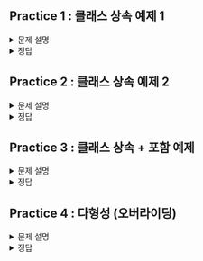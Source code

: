 ## Practice 1 : 클래스 상속 예제 1

<details>
<summary>문제 설명</summary>

### **[문제]** 조상 클래스 뽑아내기

### **[설명]**

다음과 같은 클래스들이 있다. <br>
```java
class Marine {
	int x, y;
	void move(int x, int y) { /* 지정된 위치로 이동 */ }
	void stop() { /* 현재 위치에 정지 */ }
	
	void stimPack() { /* 스팀팩을 사용한다. */ }
}

class Tank {
	int x, y;
	void move(int x, int y) { /* 지정된 위치로 이동 */ }
	void stop() { /* 현재 위치에 정지 */ }
	
	void changeMode() { /* 공격모드를 변환한다. */ }
}

class Dropship {
	int x, y; 
	void move(int x, int y) { /* 지정된 위치로 이동 */ }
	void stop() { /* 현재 위치에 정지 */ }
	
	void load() { /* 선택된 대상을 태운다. */ }
	void unload() { /* 선택된 대상을 내린다. */ }
}
```
3개의 클래스에서 공통된 부분을 뽑아내어 조상 클래스 `Unit`를 만들어보자. <br>
그리고 조상 클래스를 상속받아 각 클래스를 만들어보자. <br>
Test seems Correct가 출력되는 경우 정답이다. <br>

<span style="color:red"> HINT : 공통된 부분만 빼내면 된다. </span>

</details>

<details>
<summary>정답</summary>

```java
package practice03;

public class Practice03 {
	public static void main(String args[]) {
		Unit unit = new Unit();
		unit.move(1,1);
		unit.stop();
		System.out.println("Test seems Correct");
	}
}

class Unit {
	int x, y;
	
	void move(int x, int y) { /* 지정된 위치로 이동 */ }
	void stop() { /* 현재 위치에 정지 */ }
}

class Marine extends Unit {
	
	void stimPack() { /* 스팀팩을 사용한다. */ }
}

class Tank extends Unit {
	
	void changeMode() { /* 공격모드를 변환한다. */ }
}

class Dropship extends Unit {
	
	void load() { /* 선택된 대상을 태운다. */ }
	void unload() { /* 선택된 대상을 내린다. */ }
}
```

### **[코드]**

</details>

## Practice 2 : 클래스 상속 예제 2

<details>
<summary>문제 설명</summary>

### **[문제]** 상속하고 또 상속하고

### **[설명]**

상속을 두 번 이용하는 예제이다. <br>
상속이 되는 구조는 다음과 같다. 

**(조상) Vehicle -> Car -> SportsCar (자손)**

Vehicle의 멤버변수는 `speed`이다. <br>

Car의 멤버변수는 `brand`, `speed`이다. <br>
여기서 `speed`는 **Vehicle** 클래스에서 상속받고, `brand`는 **Ca**r 클래스에서 선언한다. <br>

SportsCar의 멤버변수는 `brand`, `speed`, `cost`이다. <br>
여기서 `brand`와 `speed`는 **Car** 클래스에서 상속받고, `cost`는 **SportsCar** 클래스에서 선언한다. <br>

SportsCar의 멤버변수와 생성자를 작성해보자.

<span style="color:red"> HINT : 생성자에서 상속받은 클래스의 생성자를 super()를 이용하여 호출할 수 있다.</span>
<br>

- SportsCar 멤버변수 조건

    | 접근제어자  | 자료형 | 변수명  |
    |--------|-----|------|
    | public | int | cost |

- SportsCar 생성자 조건
    
    | 접근제어자  | 생성자명 | 매개변수 |
    |--------|-----|------|
    | public | SportsCar | String brand, int speed, int cost |

- 출력 결과 
  ```java
  My car's cost is 99999999. Watch Out
  Racing Lamborghini sports car at 100 km/h
  Driving Lamborghini car at 100 km/h
  Vehicle is accelerating to 110 km/h
  Racing Lamborghini sports car at 110 km/h
  Vehicle is braking to 80 km/h
  Racing Lamborghini sports car at 80 km/h
  ```

</details>

<details>
<summary>정답</summary>

### **[코드]**
```java
package practice01;

public class Practice01 { 
    public static void main(String[] args) {
        SportsCar myCar = new SportsCar("Lamborghini", 100, 99999999);
        myCar.showCost();
        myCar.race();
        myCar.drive();
        
        myCar.accelerate(10);
        myCar.race();
        
        myCar.brake(30);
        myCar.race();
    
    }
}

class Vehicle{ 
    protected int speed; // protected : 자식 클래스에서 접근 가능
    
    public Vehicle(int speed) {
        this.speed = speed;
    }
	
    public void accelerate(int amount) {
        speed += amount;
        System.out.println("Vehicle is accelerating to " + speed + " km/h\n");
    }
    
    public void brake(int amount) {
        speed -= amount;
        System.out.println("Vehicle is braking to " + speed + " km/h\n");
    }
}

class Car extends Vehicle {
    public String brand;
    
    public Car(String brand, int speed) {
        // super() : 부모 클래스의 생성자를 호출
        super(speed);
        this.brand = brand;
    }   
    
    public void drive() {
        System.out.println("Driving " + brand + " car at " + speed + " km/h\n");
    }
}


class SportsCar extends Car {
    // TO DO : SportsCar 클래스의 멤버변수와 생성자를 작성하시오.
    public int cost;
	
    public SportsCar(String brand, int speed, int cost) {
        super(brand, speed);
        this.cost = cost;
    }
    //
    
    public void race() {
        System.out.println("Racing " + brand + " sports car at " + speed + " km/h\n");
    }
    
    public void showCost() {
    	System.out.println("My car's cost is " + cost + ". Watch Out\n");
    }
}
```
</details>

## Practice 3 : 클래스 상속 + 포함 예제

<details>
<summary>문제 설명</summary>

### **[문제]** 상속도 하고! 포함도 하고! 다 했다 이말이야!

### **[설명]**

TO DO를 채워봅시다.
- Animal 클래스
  1. Animal 클래스의 멤버 변수
     - `name` : String 타입, public 접근 제어자
     - `age` : int 타입, public 접근 제어자
     - `owner` : Owner 타입, private 접근 제어자
  2. Animal 클래스는 생성자를 갖는다. 생성자는 `name`, `age`, `owner`를 매개변수로 받는다.
- Cat 클래스
  1. Cat 클래스는 Animal 클래스를 상속받기 때문에, 생성자에 super()를 사용하여 Animal 클래스의 생성자를 호출한다.
- Dog 클래스
  1. Dog 클래스는 Animal 클래스를 상속받기 때문에, 생성자에 super()를 사용하여 Animal 클래스의 생성자를 호출한다.
- Owner 클래스
    1. Owner 클래스의 멤버 변수
        - `name` : String 타입, private 접근 제한자
        - `phoneNumber` : String 타입, private 접근 제한자
    2. Owner 클래스는 생성자를 갖는다. 생성자는 `name`, `phoneNumber`를 매개변수로 받는다.


- 출력결과
    ```java
    John owns a Whiskers
    John's number is 555-1234
    Whiskers is eating
    Whiskers is meowing
    Whiskers is sleeping
    
    Jane owns a Fido
    Jane's number is 555-5678
    Fido is eating
    Fido is barking
    Fido is sleeping
    ```
    

</details>

<details>
<summary>정답</summary>

### **[코드]**

```java
package practice02;

public class Practice02 {
    public static void main(String[] args) {
        
        Owner owner1 = new Owner("John", "555-1234");
        Owner owner2 = new Owner("Jane", "555-5678");
        
        Cat cat1 = new Cat("Whiskers", 5, owner1);
        Dog dog1 = new Dog("Fido", 3, owner2);
        
        cat1.getOwnerInfo();
        cat1.eat();
        cat1.meow();
        cat1.sleep();
        System.out.println();

        dog1.getOwnerInfo();
        dog1.eat();
        dog1.bark();
        dog1.sleep();
    }
}

class Animal {
    public String name;
    public int age;
    // TO DO : Owner 타입의 멤버변수 owner를 추가하고, 생성자를 작성하시오.
    private Owner owner;
    
    public Animal(String name, int age, Owner owner) {
        this.name = name;
        this.age = age;
        this.owner = owner;
    }
    //
    
    public void eat() {
        System.out.println(name + " is eating");
    }
    
    public void sleep() {
        System.out.println(name + " is sleeping");
    }
    
    public void getOwnerInfo() {
        System.out.println(owner.getName() + " owns a " + name);
        System.out.println(owner.getName() + "'s number is " + owner.getPhoneNumber());
    }
}

class Cat extends Animal {
    public Cat(String name, int age, Owner owner) {
        // TODO : super() 생성자를 이용하여 Cat 클래스의 생성자를 작성하시오.  
        super(name, age, owner);
        //
    }
    
    public void meow() {
        System.out.println(name + " is meowing");
    }
}

class Dog extends Animal {
    public Dog(String name, int age, Owner owner) {
        // TODO : super() 생성자를 이용하여 Dog 클래스의 생성자를 작성하시오.
        super(name, age, owner);
        //
    }
    
    public void bark() {
        System.out.println(name + " is barking");
    }
}


class Owner {
    // TO DO : Owner 클래스의 멤버변수와 생성자를 작성하시오.
    private String name;
    private String phoneNumber;
    
    public Owner(String name, String phoneNumber) {
        this.name = name;
        this.phoneNumber = phoneNumber;
    }
    //
    
    public String getName() {
        return name;
    }
    
    public String getPhoneNumber() {
        return phoneNumber;
    }
}
```

</details>

## Practice 4 : 다형성 (오버라이딩)

<details>
<summary>문제 설명</summary>

### **[문제]** 다형성 (오버라이딩)

### **[설명]**

우선 자바에서의 다형성 (Polymorphism)은 두 가지 의미를 갖는다.
> 1) 한 타입의 참조 변수로 여러 타입의 객체를 참조할 수 있는 능력
> 2) 하나의 객체나 메소드가 여러가지 다른 형태를 가질 수 있는 능력

자바에서의 다형성에는 `오버로딩`, `오버라이딩`, `형변환`, `인터페이스`, `추상클래스` 등이 존재한다.
이번 문제에서는 오버라이딩에 대해 다룰 예정이다.


</details>

<details>
<summary>정답</summary>

### **[코드]**

</details>